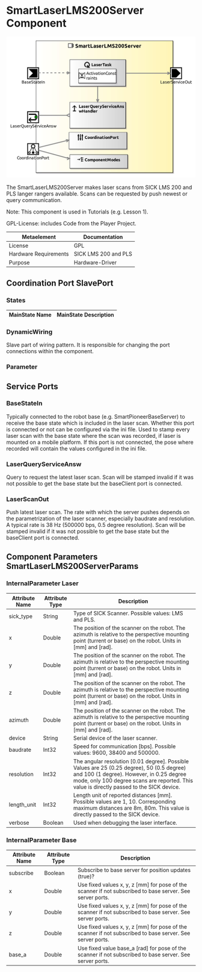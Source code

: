 # SmartLaserLMS200Server Component

![SmartLaserLMS200Server-ComponentImage](https://github.com/Servicerobotics-Ulm/ComponentRepository/blob/master/SmartLaserLMS200Server/model/SmartLaserLMS200ServerComponentDefinition.jpg)

The SmartLaserLMS200Server makes laser scans from SICK LMS 200 and PLS langer rangers available. Scans can be requested by push newest or query communication.

Note: This component is used in Tutorials (e.g. Lesson 1).

GPL-License: includes Code from the Player Project.

| Metaelement | Documentation |
|-------------|---------------|
| License | GPL |
| Hardware Requirements | SICK LMS 200 and PLS |
| Purpose | Hardware-Driver |


## Coordination Port SlavePort


### States


| MainState Name | MainState Description |
|----------------|-----------------------|

### DynamicWiring

Slave part of wiring pattern. It is responsible for changing the port connections within the component.

### Parameter


## Service Ports

### BaseStateIn

Typically connected to the robot base (e.g. SmartPioneerBaseServer) to receive the base state which is included in the laser scan. Whether this port is connected or not can be configured via the ini file. Used to stamp every laser scan with the base state where the scan was recorded, if laser is mounted on a mobile platform. If this port is not connected, the pose where recorded will contain the values configured in the ini file.

### LaserQueryServiceAnsw

 Query to request the latest laser scan. Scan will be stamped invalid if it was not possible to get the base state but the baseClient port is connected.

### LaserScanOut

Push latest laser scan. The rate with which the server pushes depends on the parametrization of the laser scanner, especially baudrate and resolution. A typical rate is 38 Hz (500000 bps, 0.5 degree resolution). Scan will be stamped invalid if it was not possible to get the base state but the baseClient port is connected.


## Component Parameters SmartLaserLMS200ServerParams

### InternalParameter Laser

| Attribute Name | Attribute Type | Description |
|----------------|----------------|-------------|
| sick_type | String | Type of SICK Scanner. Possible values: LMS and PLS. |
| x | Double | The position of the scanner on the robot. The azimuth is relative to the perspective mounting point (turrent or base) on the robot. Units in [mm] and [rad]. |
| y | Double | The position of the scanner on the robot. The azimuth is relative to the perspective mounting point (turrent or base) on the robot. Units in [mm] and [rad]. |
| z | Double | The position of the scanner on the robot. The azimuth is relative to the perspective mounting point (turrent or base) on the robot. Units in [mm] and [rad]. |
| azimuth | Double | The position of the scanner on the robot. The azimuth is relative to the perspective mounting point (turrent or base) on the robot. Units in [mm] and [rad]. |
| device | String | Serial device of the laser scanner. |
| baudrate | Int32 | Speed for communication [bps]. Possible values: 9600, 38400 and 500000. |
| resolution | Int32 | The angular resolution [0.01 degree]. Possible Values are 25 (0.25 degree), 50 (0.5 degree) and 100 (1 degree). However, in 0.25 degree mode, only 100 degree scans are reported. This value is directly passed to the SICK device. |
| length_unit | Int32 | Length unit of reported distances [mm]. Possible values are 1, 10. Corresponding maximum distances are 8m, 80m. This value is directly passed to the SICK device. |
| verbose | Boolean | Used when debugging the laser interface. |

### InternalParameter Base

| Attribute Name | Attribute Type | Description |
|----------------|----------------|-------------|
| subscribe | Boolean | Subscribe to base server for position updates (true)? |
| x | Double | Use fixed values x, y, z [mm] for pose of the scanner if not subscribed to base server. See server ports. |
| y | Double | Use fixed values x, y, z [mm] for pose of the scanner if not subscribed to base server. See server ports. |
| z | Double | Use fixed values x, y, z [mm] for pose of the scanner if not subscribed to base server. See server ports. |
| base_a | Double | Use fixed value base_a [rad] for pose of the scanner if not subscribed to base server. See server ports. |

